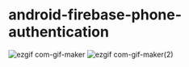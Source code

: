 # android-firebase-phone-authentication
![ezgif com-gif-maker](https://user-images.githubusercontent.com/80380569/113778637-7c161f80-974e-11eb-9a92-a432a7e00847.gif)  ![ezgif com-gif-maker(2)](https://user-images.githubusercontent.com/80380569/113778705-8fc18600-974e-11eb-85e2-9b727e89617a.gif)

